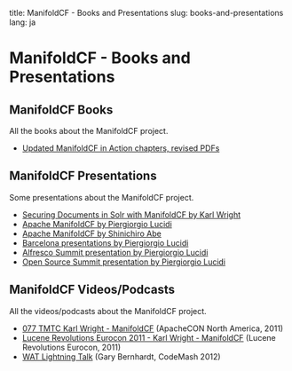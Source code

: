 title: ManifoldCF - Books and Presentations
slug: books-and-presentations
lang: ja

# ManifoldCF - Books and Presentations

## ManifoldCF Books

All the books about the ManifoldCF project.

* [Updated ManifoldCF in Action chapters, revised PDFs](https://github.com/DaddyWri/manifoldcfinaction/tree/master/pdfs)

## ManifoldCF Presentations

Some presentations about the ManifoldCF project.

* [Securing Documents in Solr with ManifoldCF by Karl Wright](http://www.slideshare.net/lucenerevolution/wright-nokia-manifoldcfeurocon-2011)
* [Apache ManifoldCF by Piergiorgio Lucidi](http://www.slideshare.net/PiergiorgioLucidi/apache-manifoldcf-9508286)
* [Apache ManifoldCF by Shinichiro Abe](http://www.slideshare.net/ShinichiroAbe/apache-manifoldcf-9231499)
* [Barcelona presentations by Piergiorgio Lucidi](http://www.open4dev.com/journal/2013/11/9/my-two-talks-at-alfresco-summit-2013-in-barcelona.html)
* [Alfresco Summit presentation by Piergiorgio Lucidi](http://summit.alfresco.com/barcelona/sessions/super-size-your-search)
* [Open Source Summit presentation by Piergiorgio Lucidi](https://feathercast.apache.org/2017/10/30/oss-prague-apache-manifoldcf-and-incubation-piergiorgio-lucidi/)

## ManifoldCF Videos/Podcasts

All the videos/podcasts about the ManifoldCF project.

* [077 TMTC Karl Wright - ManifoldCF](http://teachmetocode.com/podcast/077-tmtc-karl-wright-manifoldcf/) (ApacheCON North America, 2011)
* [Lucene Revolutions Eurocon 2011 - Karl Wright - ManifoldCF](http://vimeo.com/33082485) (Lucene Revolutions Eurocon, 2011)
* [WAT Lightning Talk](https://www.destroyallsoftware.com/talks/wat) (Gary Bernhardt, CodeMash 2012)
